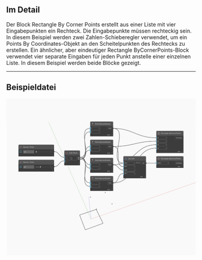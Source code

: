 ## Im Detail
Der Block Rectangle By Corner Points erstellt aus einer Liste mit vier Eingabepunkten ein Rechteck. Die Eingabepunkte müssen rechteckig sein. In diesem Beispiel werden zwei Zahlen-Schieberegler verwendet, um ein Points By Coordinates-Objekt an den Scheitelpunkten des Rechtecks zu erstellen. Ein ähnlicher, aber eindeutiger Rectangle ByCornerPoints-Block verwendet vier separate Eingaben für jeden Punkt anstelle einer einzelnen Liste. In diesem Beispiel werden beide Blöcke gezeigt.
___
## Beispieldatei

![ByCornerPoints (points)](./Autodesk.DesignScript.Geometry.Rectangle.ByCornerPoints(points)_img.jpg)

